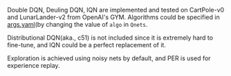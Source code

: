 Double DQN, Deuling DQN, IQN are implemented and tested on CartPole-v0 and LunarLander-v2 from OpenAI's GYM. Algorithms could be specified in [args.yaml](https://github.com/xlnwel/model-free-algorithms/blob/master/algo/off_policy/rainbow_iqn/args.yaml)(by changing the value of `algo` in `Qnets`.

Distributional DQN(aka., c51) is not included since it is extremely hard to fine-tune, and IQN could be a perfect replacement of it.

Exploration is achieved using noisy nets by default, and PER is used for experience replay.